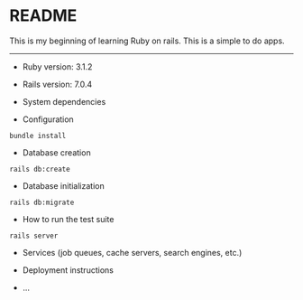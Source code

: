 # README

This is my beginning of learning Ruby on rails.
This is a simple to do apps.

---

* Ruby version:
    3.1.2
* Rails version:
    7.0.4
* System dependencies

* Configuration
```
bundle install
```
* Database creation
```
rails db:create
```
* Database initialization
```
rails db:migrate
```
* How to run the test suite
```
rails server
```

* Services (job queues, cache servers, search engines, etc.)

* Deployment instructions

* ...
